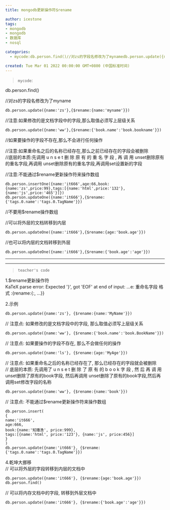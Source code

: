 ```yaml
---
title: mongodb更新操作符$rename

author: icestone
tags:
- mongodb
- mongodb
- 数据库
- nosql

categories:  
  - mycode:db.person.find()//对zs的字段名修改为了mynamedb.person.update({name:'zs'},{$rename:{name:'myname'}})//注意:如果修改的是文档字段中的字段,那么取值必须写上层级关系db.person.update({name:'ww'},{$rename:{'book.name':'book.bookname'}})//如果要操作的字段不存在,那么不会进行任何操作//注意:如果重命名之后的名称已经存在,那么之.  

created: Tue Mar 01 2022 00:00:00 GMT+0800 (中国标准时间)
---
```

> `mycode`:

db.person.find()

//对zs的字段名修改为了myname

    db.person.update({name:'zs'},{$rename:{name:'myname'}})
    

//注意:如果修改的是文档字段中的字段,那么取值必须写上层级关系

    db.person.update({name:'ww'},{$rename:{'book.name':'book.bookname'}})
    

//如果要操作的字段不存在,那么不会进行任何操作

//注意:如果重命名之后的名称已经存在,那么之前已经存在的字段会被删除  
//底层的本质:先调用 u n s e t 删 除 原 有 的 重 名 字 段 , 再 调 用 unset删除原有的重名字段,再调用 unset删除原有的重名字段,再调用set设置新的字段

//注意:不能通过$rename更新操作符来操作数组

    db.person.insertOne({name:'it666',age:66,book:{name:'zs',price:99},tags:[{name:'html',price:'132'},{name:'js',price:'465'}]})
    db.person.updateOne({name:'it666'},{$rename:{'tags.0.name':'tags.0.TagName'}})
    

//不要用$rename操作数组

//可以将外层的文档转移到内层

    db.person.updateOne({name:'it666'},{$rename:{age:'book.age'}})
    

//也可以将内层的文档转移到外层

    db.person.updateOne({name:'it666'},{$rename:{'book.age':'age'}})
    

* * *

* * *

> `teacher's code`

1.$rename更新操作符  
KaTeX parse error: Expected '}', got 'EOF' at end of input: …e: 重命名字段 格式 :{rename:{:, …}}

2.示例

    db.person.update({name:'zs'}, {$rename:{name:'MyName'}})
    

// 注意点: 如果修改的是文档字段中的字段, 那么取值必须写上层级关系

    db.person.update({name:'ww'}, {$rename:{'book.name':'book.BookName'}})
    

// 注意点: 如果要操作的字段不存在, 那么不会做任何的操作

    db.person.update({name:'ls'}, {$rename:{age:'MyAge'}})
    

// 注意点: 如果重命名之后的名称已经存在了, 那么已经存在的字段就会被删除  
// 底层的本质: 先调用了 u n s e t 删 除 了 原 有 的 b o o k 字 段 , 然 后 再 调 用 unset删除了原有的book字段, 然后再调用 unset删除了原有的book字段,然后再调用set修改字段的名称

    db.person.update({name:'ww'}, {$rename:{name:'book'}})
    

// 注意点: 不能通过$rename更新操作符来操作数组

    db.person.insert(
    {
    name:'it666',
    age:666,
    book:{name:'知播渔', price:999},
    tags:[{name:'html', price:'123'}, {name:'js', price:456}]
    }
    )
    db.person.update({name:'it666'}, {$rename:{'tags.0.name':'tags.0.TagName'}})
    

4.乾坤大挪移  
// 可以将外层的字段转移到内层的文档中

    db.person.update({name:'it666'}, {$rename:{age:'book.age'}})
    db.person.find()
    

// 可以将内存文档中的字段, 转移到外层文档中

    db.person.update({name:'it666'}, {$rename:{'book.age':'age'}})
